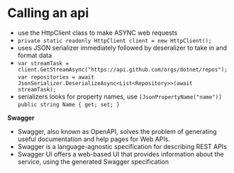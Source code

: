 # Calling an api

- use the HttpClient class to make ASYNC web requests
- `private static readonly HttpClient client = new HttpClient();`
- uses JSON serializer immediately followed by deseralizer to take in and format data
- `var streamTask = client.GetStreamAsync("https://api.github.com/orgs/dotnet/repos");`
  `var repositories = await JsonSerializer.DeserializeAsync<List<Repository>>(await streamTask);`
- serializers looks for property names, use `[JsonPropertyName("name")]`
                                             `public string Name { get; set; }`

**Swagger**
  -  Swagger, also known as OpenAPI, solves the problem of generating useful documentation and help pages for Web APIs.
  - Swagger is a language-agnostic specification for describing REST APIs
  - Swagger UI offers a web-based UI that provides information about the service, using the generated Swagger specification